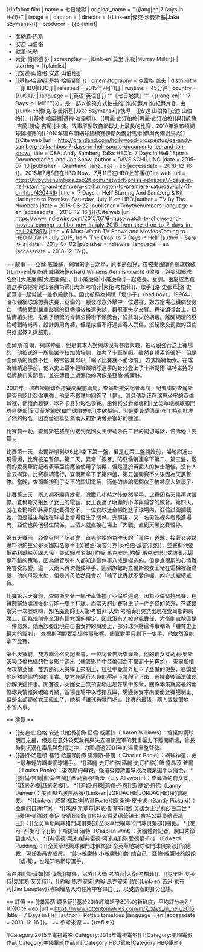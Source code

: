 {{Infobox film
| name           = 七日地獄
| original_name  = ''{{lang|en|7 Days in Hell}}''
| image          = 
| caption        = 
| director       = {{Link-en|傑克·沙曼斯基|Jake Szymanski}}
| producer       = {{plainlist|
* 喬納森·巴斯
* 安迪·山伯格
* 默里·米勒
* 大衛·伯納德
}}
| screenplay     = {{Link-en|莫里·米勒|Murray Miller}}
| starring       = {{plainlist|
* [[安迪·山伯格|安迪·山伯格]]
* [[基特·哈靈頓|基特·哈靈頓]]
}}
| cinematography = 克雷格·凱夫
| distributor    = [[HBO|HBO]]
| released       = 2015年7月11日
| runtime        = 45分钟
| country        = {{USA}}
| language       = [[英语|英语]]
}}
'''《七日地獄》'''（{{lang-en|'''''7 Days in Hell'''''}}），是一部以搞笑方式拍攝的[[仿紀錄片|仿紀錄片]]，由{{Link-en|傑克·沙曼斯基|Jake Szymanski}}執導，[[安迪·山伯格|安迪·山伯格]]、[[基特·哈靈頓|基特·哈靈頓]]、[[瑪麗·史汀柏格|瑪麗·史汀柏格]]與[[凱倫·吉蘭|凱倫·吉蘭]]主演。故事原型取自網球史上最長的比賽，2010年溫布頓網球錦標賽的[[2010年溫布頓網球錦標賽伊斯內爾對馬俞|伊斯內爾對馬俞]]<ref>{{Cite web |url = http://grantland.com/hollywood-prospectus/qa-andy-samberg-talks-hbos-7-days-in-hell-sports-documentaries-and-jon-snow/ |title = Q&A: Andy Samberg Talks HBO’s ‘7 Days in Hell,’ Sports Documentaries, and Jon Snow |author = DAVE SCHILLING |date = 2015-07-10 |publisher = Grantland |language = eb |accessdate = 2018-12-16 }}</ref>。2015年7月8日在HBO Now、7月11日在HBO上首播<ref>{{Cite web |url = https://tvbythenumbers.zap2it.com/network-press-releases/7-days-in-hell-starring-and-samberg-kit-harington-to-premiere-saturday-july-11-on-hbo/420446/ |title = ‘7 Days in Hell’ Starring And Samberg & Kit Harington to Premiere Saturday, July 11 on HBO |author = TV By The Numbers |date = 2015-06-22 |publisher =Tvbythenumbers |language = en |accessdate = 2018-12-16 }}</ref><ref>{{Cite web |url = https://www.indiewire.com/2015/07/6-must-watch-tv-shows-and-movies-coming-to-hbo-now-in-july-2015-from-the-drop-to-7-days-in-hell-247897/ |title = 6 Must-Watch TV Shows and Movies Coming to HBO NOW in July 2015, from ‘The Drop’ to ‘7 Days in Hell’ |author = Sara Itkis |date = 2015-07-02 |publisher =Indiewire |language = en |accessdate = 2018-12-16 }}</ref>。

== 故事 ==
亞倫·威廉絲，網壇的明日之星，原本是孤兒，後被美國傳奇網球教練{{Link-en|理查德·威廉絲|Richard Williams (tennis coach)}}收養，與美國網球名將[[大威廉絲|大威廉絲]]、[[小威廉絲|小威廉絲]]一起成長、受訓。由於成為職業選手後經常與知名魔術師[[大衛·考柏菲|大衛·考柏菲]]、歌手[[洛·史都華|洛·史都華]]一起嘗試一些危險動作，因此被稱為網壇「壞小子」（bad boy）。1996年，溫布頓網球錦標賽決賽，亞倫的一顆發球意外擊中一位邊審，對方當場心臟病發身亡，情緒受到嚴重影響的亞倫隨後接連失誤，與冠軍失之交臂。賽後頒獎台上，亞倫情緒失控，推倒了頒獎的肯特公爵衝下頒獎台，從此消失於網壇。離開網壇的亞倫轉戰時尚界，設計男用內褲，但是成績不好還害客人受傷，沒錢繳交罰款的亞倫只好選擇入獄服刑。

查爾斯·普爾，網球神童，但是其本人對網球沒有甚麼興趣，被母親強行送上賽場的，他被送進一所職業學校加強培訓，並考了卡車駕照。雖然身體素質很好，但是查爾斯的情商不佳，將常被其母以「輸了比賽就不愛你囉」
方式情緒勒索。在成為職業選手前，他以史上最年輕職業網球選手的身分登上了卡斯提爾·溫特主持的老牌脫口秀節目，並在節目上透漏他的偶像是亞倫·威廉絲。

2001年，溫布頓網球錦標賽開賽前兩周，查爾斯接受記者專訪，記者詢問查爾斯是否自認比亞倫更強，他毫不猶豫地回答了「是」。消息傳到正在瑞典坐牢的亞倫耳裡，他憤而越獄，以外卡身分報名參賽。由肯特公爵領導的[[全英草地網球和門球俱樂部|全英草地網球和門球俱樂部]]本欲拒絕，但是委員愛德華·布丁特別批准了他的報名，因為愛德華認為兩人的對決會是很好的噱頭。

比賽前一晚，查爾斯在旅館內接到英國女王伊莉莎白二世的關切電話，告訴他「要贏」。

比賽第一天，查爾斯順利以6比0拿下第一盤，但是在第二盤開始前，場地附近出現雷爆，比賽被迫暫停。第二天，異常「振奮」的亞倫接連拿下第二、第三盤，觀賽的愛德華對記者表示亞倫應該使用了禁藥，但是基於英國人的紳士禮儀，沒有人會去揭穿。比賽繼續進行，查爾斯拿下了第四盤，第五盤開賽不久後因為天黑暫停。當晚，查爾斯接到了女王的關切電話，而他的旅館房間似乎被甚麼人破壞了。

比賽第三天，兩人都不願意放棄，激戰八小時之後依然平手，比賽因為天黑再次暫停。查爾斯又接到了女王的電話，女王表達了明顯的不滿與隱含的威脅。第四天，就在查爾斯即將贏的比賽得當下，一位女球迷全裸跑進了球場內，亞倫試圖攔截她，但是最後與她在球場上當場發生了關係。完事後，又一名男性裸奔者跑進場內，亞倫也與他發生關係，三個人就直接在場上「大戰」直到天黑比賽暫停。

第五天賽前，亞倫召開了記者會，首先他拒絕為昨天的「事件」道歉，接著又突然爆料他的生父是英國知名歌手[[英格伯·漢普汀克|英格伯·漢普汀克]]，並聲稱他要把勝利獻給英國人民。美國網球名將[[約翰·馬克安諾|約翰·馬克安諾]]受訪表示這是不錯的策略，因為儘管所有人都知道這件事八成是捏造的，但是查爾斯的心情難免會受影響。這一天兩人再次戰成平手，回到旅館的查爾斯被女王堵在電梯裡面痛毆，他向母親求助，但是其母依然只會以「輸了比賽就不愛你囉」的方式繼續威脅。

比賽第六天賽前，查爾斯開著一輛卡車衝撞了亞倫並逃跑，因為亞倫堅持出賽，在醫院緊急處理後他只能一隻手打球。而當天的比賽發生了一件奇怪的意外，在查爾斯第一次發球時，知名魔術師[[大衛·考柏菲|大衛·考柏菲]]突然出現在查爾斯的肩膀上，因為規則完全沒有這方面的規定，因此沒有人被追究責任，大衛則宣稱這是一件意外，他應該要出現在自由女神的肩膀上，部分球評將這件事稱為「體育史上最大的諷刺」。查爾斯明顯受到這件事影響，儘管對手只剩下一隻手，他依然沒能拿下比賽。

第七天賽前，雙方聯合召開記者會，一位記者告訴查爾斯，他的前女友莉莉·奧斯沃與亞倫拍攝的性愛影片流出（儘管影片中亞倫因為不舉而十分尷尬），查爾斯憤而攻擊亞倫，雙方隨行人員撲上來制止，拉扯中竟意外扯下了亞倫的假髮，暴露出他居然是個禿頭的事實。雙方在隨行人員的壓制下冷靜了下來，選擇賽後循法律途徑解決這件事。開賽後，英國女王無預警地出現在場中施壓，關係本來就緊張的兩位球員情緒突破臨界點，當場在場中以球拍互毆，場邊保安本來要衝進賽場制止，但是全部都被女王阻止了，她稱「讓球員戰鬥吧」。比賽的最後，兩人雙雙倒地，不省人事。

== 演員 ==
* [[安迪·山伯格|安迪·山伯格]]飾 亞倫·威廉絲（ Aaron Williams）：曾經的網球明日之星，但是在意外殺死裁判與失去溫網冠軍的雙重壓力下離開網壇。曾長時間沉溺在毒品與色情之中，力圖通過2001年的溫網重整聲勢。
* [[基特·哈靈頓|基特·哈靈頓]]飾 查爾斯·普爾（ Charles Poole）：網球神童，史上最年輕的職業網球選手。
*[[瑪麗·史汀柏格|瑪麗·史汀柏格]]飾 露易莎·普爾（ Louisa Poole）：查爾斯的母親，強迫查爾斯盡早成為職業選手以撈金。
*[[凱倫·吉蘭|凱倫·吉蘭]]飾 莉莉·奧斯沃（Lily Allsworth）：查爾斯的前女友，[[超級名模|超級名模]]。
*[[莉娜·丹恩|莉娜·丹恩]]飾 蘭妮·丹佛（Lanny Denver）：美國知名服裝品牌{{Link-en|JORDACHE|JORDACHE}}的前總裁。
*{{Link-en|威爾·福瑞迪|Will Forte}}飾 桑迪·皮卡德（Sandy Pickard）：亞倫的自傳作家。
*[[朱恩·斯奎布|朱恩·斯奎布]]飾 英國女王伊莉莎白二世
*[[豪伊·曼德爾|豪伊·曼德爾]]飾 [[肯特公爵愛德華親王|肯特公爵愛德華親王]]：[[全英草地網球和門球俱樂部|全英草地網球和門球俱樂部]]總裁。
*[[麥可·辛|麥可·辛]]飾 卡斯提爾·溫特（Caspian Wint）：英國體育記者，脫口秀節目主持人。
*[[弗雷德·阿米森|弗雷德·阿米森]]飾 愛德華·布丁（Edward Pudding）：[[全英草地網球和門球俱樂部|全英草地網球和門球俱樂部]]前總裁，現任委員會成員。
*[[小威廉絲|小威廉絲]]飾 她自己：亞倫·威廉絲的姐姐（虛構），也是知名網球選手。

旁白由[[喬·漢姆|喬·漢姆]]擔任，另外[[大衛·考柏菲|大衛·考柏菲]]、[[克里斯·艾芙特|克里斯·艾芙特]]、[[約翰·馬克安諾|約翰·馬克安諾]]與{{Link-en|吉米·萊布利|Jim Lampley}}等網壇名人均在片中客串自己，以受訪者的身分出場。

== 評價 ==
[[爛番茄|爛番茄]]基於20條評論給予80%的新鮮度，平均評分為7 / 10<ref>{{Cite web |url = https://www.rottentomatoes.com/m/7_days_in_hell_2015 |title = 7 Days in Hell |author = Rotten tomatoes |language = en |accessdate = 2018-12-16 }}</ref>。
== 參考來源 ==
{{reflist}}

[[Category:2015年電視電影|Category:2015年電視電影]]
[[Category:美國電影作品|Category:美國電影作品]]
[[Category:HBO電影|Category:HBO電影]]